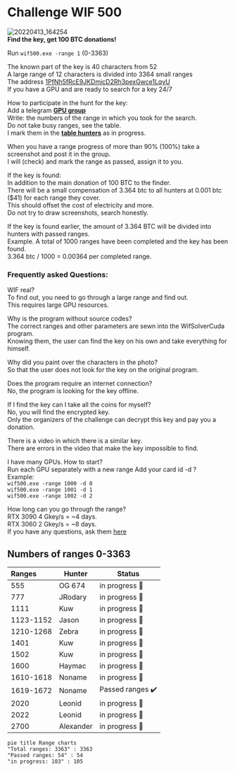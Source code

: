 # Challenge WIF 500
![20220413_164254](https://user-images.githubusercontent.com/82582647/163194722-6d8156b7-fbc9-403d-98f9-a9cde77bc499.jpg) </br>
**Find the key, get 100 BTC donations!**</br>

Run ```wif500.exe -range 1``` (0-3363)

The known part of the key is 40 characters from 52</br>
A large range of 12 characters is divided into 3364 small ranges</br>
The address [1PfNh5fRcE9JKDmicD2Rh3pexGwce1LqyU](https://www.blockchain.com/btc/address/1PfNh5fRcE9JKDmicD2Rh3pexGwce1LqyU)</br>
If you have a GPU and are ready to search for a key 24/7</br>

How to participate in the hunt for the key:</br>
Add a telegram [**GPU group**](https://t.me/+WFEuFatijpowMjRi) </br>
Write: the numbers of the range in which you took for the search.</br>
Do not take busy ranges, see the table.</br>
I mark them in the [**table hunters**](https://github.com/phrutis/wif500#numbers-of-ranges-0-3363) as in progress.</br>

When you have a range progress of more than 90% (100%) take a screenshot and post it in the group. </br>
I will (check) and mark the range as passed, assign it to you.</br>

If the key is found:</br>
In addition to the main donation of 100 BTC to the finder.</br>
There will be a small compensation of 3.364 btc to all hunters at 0.001 btc ($41) for each range they cover.</br> 
This should offset the cost of electricity and more.</br>
Do not try to draw screenshots, search honestly.</br>

If the key is found earlier, the amount of 3.364 BTC will be divided into hunters with passed ranges.</br>
Example.
A total of 1000 ranges have been completed and the key has been found.</br>
3.364 btc / 1000 = 0.00364 per completed range.</br>

### Frequently asked Questions:

WIF real?</br>
To find out, you need to go through a large range and find out.</br>
This requires large GPU resources.</br>

Why is the program without source codes?</br>
The correct ranges and other parameters are sewn into the WifSolverCuda program.</br>
Knowing them, the user can find the key on his own and take everything for himself.</br>

Why did you paint over the characters in the photo?</br>
So that the user does not look for the key on the original program.</br>

Does the program require an internet connection?</br>
No, the program is looking for the key offline.</br>

If I find the key can I take all the coins for myself?</br>
No, you will find the encrypted key.</br>
Only the organizers of the challenge can decrypt this key and pay you a donation.</br>

There is a video in which there is a similar key.</br>
There are errors in the video that make the key impossible to find.</br>

I have many GPUs. How to start?</br>
Run each GPU separately with a new range Add your card id -d ?</br>
Example:</br>
```wif500.exe -range 1000 -d 0```</br>
```wif500.exe -range 1001 -d 1```</br>
```wif500.exe -range 1002 -d 2```</br>

How long can you go through the range?</br>
RTX 3090 4 Gkey/s = ~4 days.</br>
RTX 3060 2 Gkey/s = ~8 days.</br>
If you have any questions, ask them [here](https://github.com/phrutis/wif500/issues)

## Numbers of ranges 0-3363


| Ranges      | Hunter    | Status         |
|:------------|-----------|----------------|
| 555        | OG 674    |  in progress :hammer:  |
| 777        | JRodary   |  in progress :hammer:  |
| 1111       | Kuw       |  in progress :hammer:  |
| 1123-1152  | Jason     |  in progress :hammer:  |
| 1210-1268  | Zebra     |  in progress :hammer:  |
| 1401       | Kuw       |  in progress :hammer:  |
| 1502       | Kuw       |  in progress :hammer:  |
| 1600       | Haymac    |  in progress :hammer:  |
| 1610-1618  | Noname    |  in progress :hammer:  |
| 1619-1672  | Noname    |  Passed ranges :heavy_check_mark:  |
| 2020       | Leonid    |  in progress :hammer:  |
| 2022       | Leonid    |  in progress :hammer:  |
| 2700       | Alexander |  in progress :hammer:  |

```mermaid
pie title Range charts
"Total ranges: 3363" : 3363
"Passed ranges: 54" : 54
"in progress: 103" : 105
```  


